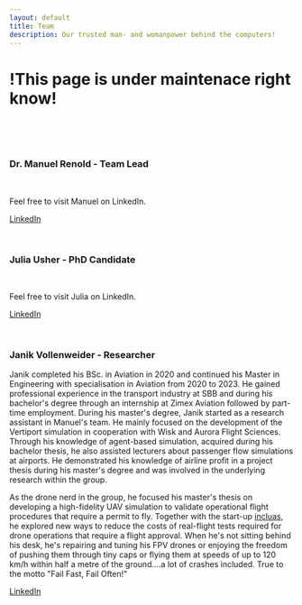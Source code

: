 ```yaml
---
layout: default
title: Team
description: Our trusted man- and womanpower behind the computers!
---
```


# **!This page is under maintenace right know!**
<!--The code below is only used as spacer-->
<html>
  <p style="color:white;">ONLY_HERE_AS_SPACER</p>
</html><!--The code below is only used as spacer-->
<html>
  <p style="color:white;">ONLY_HERE_AS_SPACER</p>
</html>




### Dr. Manuel Renold - Team Lead

<!--The code below is only used as spacer-->
<html>
  <p style="color:white;">ONLY_HERE_AS_SPACER</p>
</html>

Feel free to visit Manuel on LinkedIn.

[LinkedIn](https://www.linkedin.com/in/manuel-renold-46b07287/)


<!--The code below is only used as spacer-->
<html>
  <p style="color:white;">ONLY_HERE_AS_SPACER</p>
</html>

### Julia Usher - PhD Candidate

<!--The code below is only used as spacer-->
<html>
  <p style="color:white;">ONLY_HERE_AS_SPACER</p>
</html>

Feel free to visit Julia on LinkedIn.

[LinkedIn](https://www.linkedin.com/in/juliausher/)

<!--The code below is only used as spacer-->
<html>
  <p style="color:white;">ONLY_HERE_AS_SPACER</p>
</html>

### Janik Vollenweider - Researcher

Janik completed his BSc. in Aviation in 2020 and continued his Master in Engineering with specialisation in Aviation from 2020 to 2023. He gained professional experience in the transport industry at SBB and during his bachelor's degree through an internship at Zimex Aviation followed by part-time employment. During his master's degree, Janik started as a research assistant in Manuel's team. He mainly focused on the development of the Vertiport simulation in cooperation with Wisk and Aurora Flight Sciences. Through his knowledge of agent-based simulation, acquired during his bachelor thesis, he also assisted lecturers about passenger flow simulations at airports. He demonstrated his knowledge of airline profit in a project thesis during his master's degree and was involved in the underlying research within the group.

As the drone nerd in the group, he focused his master's thesis on developing a high-fidelity UAV simulation to validate operational flight procedures that require a permit to fly. Together with the start-up [incluas](https://incluas.ch/), he explored new ways to reduce the costs of real-flight tests required for drone operations that require a flight approval. When he's not sitting behind his desk, he's repairing and tuning his FPV drones or enjoying the freedom of pushing them through tiny caps or flying them at speeds of up to 120 km/h within half a metre of the ground....a lot of crashes included. True to the motto "Fail Fast, Fail Often!"

[LinkedIn](https://www.linkedin.com/in/janik-vollenweider-1144bb1a2)
